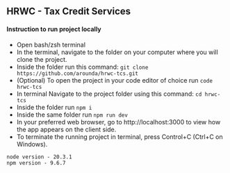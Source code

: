 ## HRWC - Tax Credit Services

#### Instruction to run project locally

* Open bash/zsh terminal
* In the terminal, navigate to the folder on your computer where you will clone the project.
* Inside the folder run this command: ```git clone https://github.com/arounda/hrwc-tcs.git```
* (Optional) To open the project in your code editor of choice run ```code hrwc-tcs```
* In terminal Navigate to the project folder using this command: ```cd hrwc-tcs```
* Inside the folder run ```npm i```
* Inside the same folder run ```npm run dev```
* In your preferred web browser, go to http://localhost:3000 to view how the app appears on the client side.
* To terminate the running project in terminal, press Control+C (Ctrl+C on Windows).
 

`node version - 20.3.1`\
`npm version - 9.6.7`
